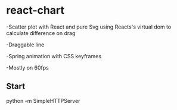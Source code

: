 # react-chart

-Scatter plot with React and pure Svg using Reacts's virtual dom to calculate difference on drag

-Draggable line

-Spring animation with CSS keyframes

-Mostly on 60fps

## Start

python -m SimpleHTTPServer